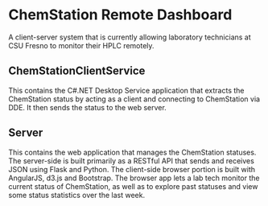 ChemStation Remote Dashboard
============================

A client-server system that is currently allowing laboratory technicians at CSU Fresno to monitor their HPLC remotely.

ChemStationClientService
------------------------
This contains the C#.NET Desktop Service application that extracts the ChemStation status by acting as a client and connecting to ChemStation via DDE. It then sends the status to the web server.

Server
------
This contains the web application that manages the ChemStation statuses. The server-side is built primarily as a RESTful API that sends and receives JSON using Flask and Python. The client-side browser portion is built with AngularJS, d3.js and Bootstrap. The browser app lets a lab tech monitor the current status of ChemStation, as well as to explore past statuses and view some status statistics over the last week.